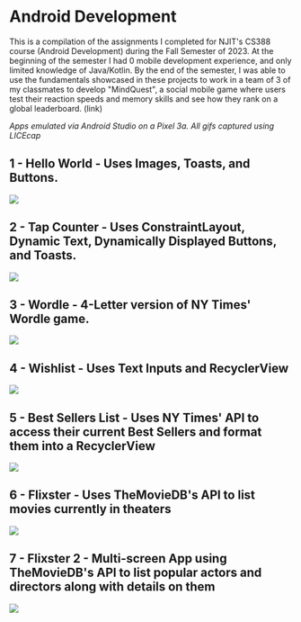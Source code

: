 # Android Development
This is a compilation of the assignments I completed for NJIT's CS388 course (Android Development) during the Fall Semester of 2023. At the beginning of the semester I had 0 mobile development experience, and only limited knowledge of Java/Kotlin. 
By the end of the semester, I was able to use the fundamentals showcased in these projects to work in a team of 3 of my classmates to develop "MindQuest", a social mobile game where users test their reaction speeds and memory skills and see how they rank on a global leaderboard. (link)

*Apps emulated via Android Studio on a Pixel 3a. All gifs captured using LICEcap*

## 1 - Hello World - Uses Images, Toasts, and Buttons.

![](https://github.com/lorenzolopez99/Android-Development/blob/main/1%20-%20HelloWorld/helloworld.gif)

## 2 - Tap Counter - Uses ConstraintLayout, Dynamic Text, Dynamically Displayed Buttons, and Toasts.

![](https://github.com/lorenzolopez99/Android-Development/blob/main/2%20-%20TapCounter/tapcounter.gif)

## 3 - Wordle - 4-Letter version of NY Times' Wordle game.

![](https://github.com/lorenzolopez99/Android-Development/blob/main/3%20-%20Wordle/wordle.gif)

## 4 - Wishlist - Uses Text Inputs and RecyclerView

![](https://github.com/lorenzolopez99/Android-Development/blob/main/4%20-%20Wishlist/wishlist.gif)

## 5 - Best Sellers List - Uses NY Times' API to access their current Best Sellers and format them into a RecyclerView

![](https://github.com/lorenzolopez99/Android-Development/blob/main/5%20-%20Best%20Sellers%20List/bestseller.gif)

## 6 - Flixster - Uses TheMovieDB's API to list movies currently in theaters

![](https://github.com/lorenzolopez99/Android-Development/blob/main/6%20-%20Flixster/flixster.gif)

## 7 - Flixster 2 - Multi-screen App using TheMovieDB's API to list popular actors and directors along with details on them

![](https://github.com/lorenzolopez99/Android-Development/blob/main/7%20-%20Flixster%202/flixster2.gif)

